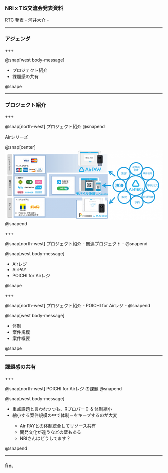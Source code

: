 ### NRI x TIS交流会発表資料


RTC 発表 - 河井大介 -


---

### アジェンダ

+++

@snap[west body-message]
<ul>
  <li>プロジェクト紹介</li>
  <li>課題感の共有</li>
</ul>
@snape

---

### プロジェクト紹介

+++

@snap[north-west]
プロジェクト紹介
@snapend

Airシリーズ

@snap[center]
![Logo](assets/img/air_series.png)
@snapend


+++

@snap[north-west]
プロジェクト紹介 - 関連プロジェクト - 
@snapend

@snap[west body-message]
<ul>
  <li>Airレジ</li>
  <li>AirPAY</li>
  <li>POICHI for Airレジ</li>
</ul>
@snape

+++

@snap[north-west]
プロジェクト紹介 - POICHI for Airレジ - 
@snapend

@snap[west body-message]
<ul>
  <li>体制</li>
  <li>案件規模</li>
  <li>案件概要</li>
</ul>
@snape


---

### 課題感の共有

+++

@snap[north-west]
POICHI for Airレジ の課題
@snapend

@snap[west body-message]
<ul>
  <li>重点課題と言われつつも、Rプロパー０ & 体制縮小</li>
  <li>縮小する案件規模の中で体制ーをキープするのが大変</li>
    <ul>
      <li>Air PAYとの体制統合してリソース共有</li>
      <li>開発文化が違うなどの壁もある</li>
      <li>NRIさんはどうしてます？</li>
    </ul>
</ul>
@snapend

---

### fin.
